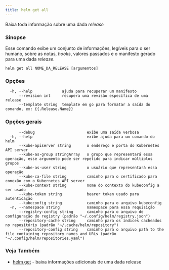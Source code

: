 ```yaml
---
title: helm get all
---
```

Baixa toda informação sobre uma dada _release_

### Sinopse

Esse comando exibe um conjunto de informações, legíveis para o ser humano, sobre
as notas, _hooks_, valores passados e o manifesto gerado para uma dada _release_.


```
helm get all NOME_DA_RELEASE [argumentos]
```

### Opções

```
  -h, --help             ajuda para recuperar um manifesto
      --revision int     recupera uma revisão específica de uma release
      --template string  template em go para formatar a saída do comando, ex: {{.Release.Name}}
```

### Opções gerais

```
      --debug                       exibe uma saída verbosa
  -h, --help                        exibe ajuda para um comando do helm
      --kube-apiserver string       o endereço e porta do Kubernetes API server
      --kube-as-group stringArray   o grupo que representará essa operação, esse argumento pode ser repetido para indicar múltiplos grupos
      --kube-as-user string         o usuário que representará essa operação
      --kube-ca-file string         caminho para o certificado para conexão com o Kubernetes API server
      --kube-context string         nome do contexto do kubeconfig a ser usado
      --kube-token string           bearer token usado para autenticação
      --kubeconfig string           caminho para o arquivo kubeconfig
  -n, --namespace string            namespace para essa requisição
      --registry-config string      caminho para o arquivo de configuração do registry (padrão "~/.config/helm/registry.json")
      --repository-cache string     caminho para os índices cacheados no repositório (padrão "~/.cache/helm/repository")
      --repository-config string    caminho para o arquivo path to the file containing repository names and URLs (padrão "~/.config/helm/repositories.yaml")
```

### Veja Também

* [helm get](/helm/helm_get.md) - baixa informações adicionais de uma dada release
